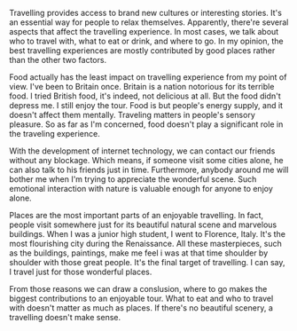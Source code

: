 
Travelling provides access to brand new cultures or interesting
stories. It's an essential way for people to relax themselves. Apparently,
there're several aspects that affect the travelling experience. In most
cases, we talk about who to travel with, what to eat or drink, and where to
go. In my opinion, the best travelling experiences are mostly contributed
by good places rather than the other two factors.

Food actually has the least impact on travelling experience
from my point of view. I've been to Britain once. Britain
is a nation notorious for its terrible food. I tried British food, it's indeed,
not delicious at all. But the food didn't depress me. I still enjoy the
tour. Food is but people's energy supply, and it doesn't affect them mentally.
Traveling matters in people's sensory pleasure. So as far as I'm concerned,
food doesn't play a significant role in the traveling experience.

With the development of internet technology, we can
contact our friends without any blockage. Which means, if someone
visit some cities alone, he can also talk to his friends just in time.
Furthermore, anybody around me will bother me when I'm trying to appreciate
the wonderful scene. Such emotional interaction with nature is valuable
enough for anyone to enjoy alone.

Places are the most important parts of an enjoyable travelling.
In fact, people visit somewhere just for its beautiful natural scene and
marvelous buildings. When I was a junior high student, I went to Florence,
Italy. It's the most flourishing city during the Renaissance. All these masterpieces, such as the buildings,
paintings, make me feel i was at that time shoulder by shoulder with those great people.
It's the final target of travelling. I can say, I travel just for those wonderful places.

From those reasons we can draw a conslusion, where to go makes the biggest contributions
to an enjoyable tour. What to eat and who to travel with doesn't matter as much as places.
If there's no beautiful scenery, a travelling doesn't make sense.
